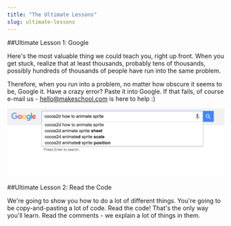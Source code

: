 ```yaml
---
title: "The Ultimate Lessons"
slug: ultimate-lessons
---     
```


##Ultimate Lesson 1: Google

Here's the most valuable thing we could teach you, right up front. When you get stuck, realize that at least thousands, probably tens of thousands, possibly hundreds of thousands of people have run into the same problem.

Therefore, when you run into a problem, no matter how obscure it seems to be, Google it. Have a crazy error? Paste it into Google. If that fails, of course e-mail us - <hello@makeschool.com> is here to help :)

![Google Search](./1-google.png "Google Search")

##Ultimate Lesson 2: Read the Code

We're going to show you how to do a lot of different things. You're going to be copy-and-pasting a lot of code. Read the code! That's the only way you'll learn. Read the comments - we explain a lot of things in them.